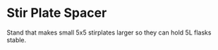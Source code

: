# Stir Plate Spacer
Stand that makes small 5x5 stirplates larger so they can hold 5L flasks stable.
